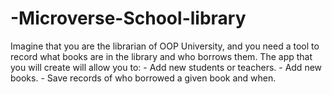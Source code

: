 # -Microverse-School-library
Imagine that you are the librarian of OOP University, and you need a tool to record what books are in the library and who borrows them. The app that you will create will allow you to:  - Add new students or teachers. - Add new books. - Save records of who borrowed a given book and when.
